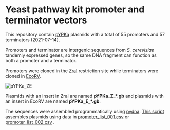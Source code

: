 # Yeast pathway kit promoter and terminator vectors

This repository contain [pYPKa](sequences/pYPKa.gb) plasmids with a total of 55 promoters and 57 terminators (2021-07-14).

Promoters and terminator are intergenic sequences from _S. cerevisiae_ tandemly
expressed genes, so the same DNA fragment can function as both a promoter and a terminator.

Promoters were cloned in the [ZraI](http://rebase.neb.com/rebase/enz/ZraI.html) restriction site while terminators were cloned in [EcoRV](http://rebase.neb.com/rebase/enz/EcoRV.html).

![pYPKa_ZE](ndocs/figure_pYPKa_ZE.png)

Plasmids with an insert in ZraI are named **pYPKa_Z_*.gb** and plasmids with an insert in EcoRV are named  **pYPKa_E_*.gb**.

The sequences were assembled programmatically using [pydna](https://bmcbioinformatics.biomedcentral.com/articles/10.1186/s12859-015-0544-x). [This script](sequences/pYPKa_ZE.py) assembles plasmids using data in [promoter_list_001.csv](sequences/promoter_list_001.csv) or [promoter_list_002.csv](sequences/promoter_list_002.csv) .
